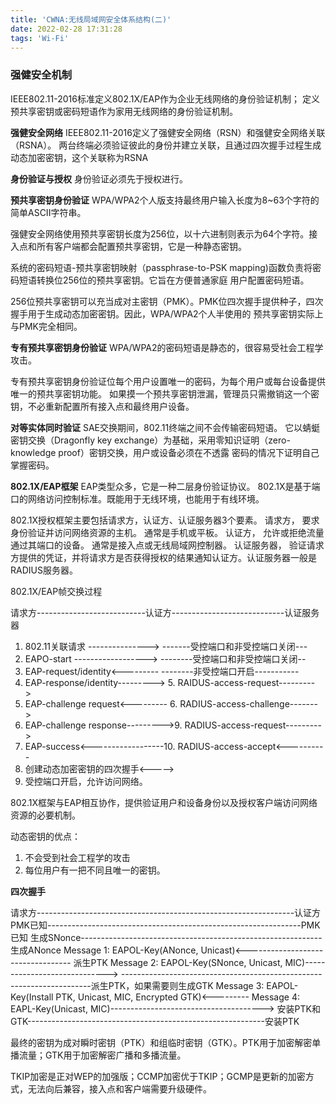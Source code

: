 ```yaml
---
title: 'CWNA:无线局域网安全体系结构(二)'
date: 2022-02-28 17:31:28
tags: 'Wi-Fi'
---
```


### 强健安全机制
IEEE802.11-2016标准定义802.1X/EAP作为企业无线网络的身份验证机制；
定义预共享密钥或密码短语作为家用无线网络的身份验证机制。

**强健安全网络**
IEEE802.11-2016定义了强健安全网络（RSN）和强健安全网络关联（RSNA）。
两台终端必须验证彼此的身份并建立关联，且通过四次握手过程生成动态加密密钥，这个关联称为RSNA

**身份验证与授权**
身份验证必须先于授权进行。

**预共享密钥身份验证**
WPA/WPA2个人版支持最终用户输入长度为8~63个字符的简单ASCII字符串。

强健安全网络使用预共享密钥长度为256位，以十六进制则表示为64个字符。接入点和所有客户端都会配置预共享密钥，它是一种静态密钥。

系统的密码短语-预共享密钥映射（passphrase-to-PSK mapping)函数负责将密码短语转换位256位的预共享密钥。它旨在方便普通家庭
用户配置密码短语。

256位预共享密钥可以充当成对主密钥（PMK）。PMK位四次握手提供种子，四次握手用于生成动态加密密钥。因此，WPA/WPA2个人半使用的
预共享密钥实际上与PMK完全相同。

**专有预共享密钥身份验证**
WPA/WPA2的密码短语是静态的，很容易受社会工程学攻击。

专有预共享密钥身份验证位每个用户设置唯一的密码，为每个用户或每台设备提供唯一的预共享密钥功能。
如果摸一个预共享密钥泄漏，管理员只需撤销这一个密钥，不必重新配置所有接入点和最终用户设备。

**对等实体同时验证**
SAE交换期间，802.11终端之间不会传输密码短语。
它以蜻蜓密钥交换（Dragonfly key exchange）为基础，采用零知识证明（zero-knowledge proof）密钥交换，用户或设备必须在不透露
密码的情况下证明自己掌握密码。

**802.1X/EAP框架**
EAP类型众多，它是一种二层身份验证协议。
802.1X是基于端口的网络访问控制标准。既能用于无线环境，也能用于有线环境。

802.1X授权框架主要包括请求方，认证方、认证服务器3个要素。
请求方， 要求身份验证并访问网络资源的主机。 通常是手机或平板。
认证方， 允许或拒绝流量通过其端口的设备。 通常是接入点或无线局域网控制器。
认证服务器， 验证请求方提供的凭证，并将请求方是否获得授权的结果通知认证方。认证服务器一般是 RADIUS服务器。


802.1X/EAP帧交换过程

请求方---------------------------认证方----------------------------认证服务器
1. 802.11关联请求 --------------->    -------受控端口和非受控端口关闭---
2. EAPO-start ------------------>    --------受控端口和非受控端口关闭--
3. EAP-request/identity<---------    --------非受控端口开启-----------
4. EAP-response/identity---------> 5. RAIDUS-access-request--------->
7. EAP-challenge request<--------- 6. RADIUS-access-challenge------->
8. EAP-challenge response--------->9. RADIUS-access-request--------->
11. EAP-success<------------------10. RADIUS-access-accept<----------
12. 创建动态加密密钥的四次握手<----->
13. 受控端口开启，允许访问网络。

802.1X框架与EAP相互协作，提供验证用户和设备身份以及授权客户端访问网络资源的必要机制。

动态密钥的优点：
1. 不会受到社会工程学的攻击
2. 每位用户有一把不同且唯一的密钥。

**四次握手**

请求方----------------------------------------------------------------认证方
PMK已知---------------------------------------------------------------PMK已知
生成SNonce------------------------------------------------------------生成ANonce
Message 1: EAPOL-Key(ANonce, Unicast)<----------------------------------
派生PTK
Message 2: EAPOL-Key(SNonce, Unicast, MIC)----------------------------->
----------------------------------------------------------------------派生PTK，如果需要则生成GTK
Message 3: EAPOL-Key(Install PTK, Unicast, MIC, Encrypted GTK)<---------
Message 4: EAPL-Key(Unicast, MIC)-------------------------------------->
安装PTK和GTK-----------------------------------------------------------安装PTK

最终的密钥为成对瞬时密钥（PTK）和组临时密钥（GTK）。PTK用于加密解密单播流量；GTK用于加密解密广播和多播流量。

TKIP加密是正对WEP的加强版；CCMP加密优于TKIP；GCMP是更新的加密方式，无法向后兼容，接入点和客户端需要升级硬件。
